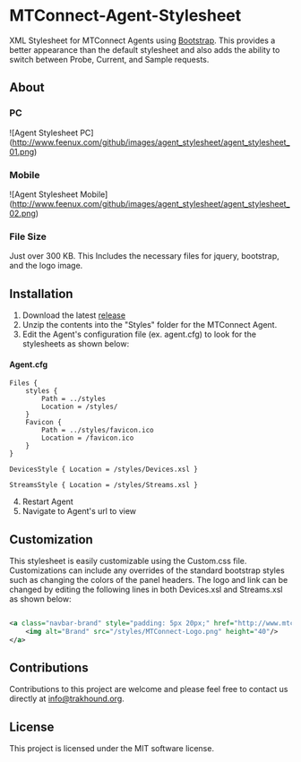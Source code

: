 # MTConnect-Agent-Stylesheet
XML Stylesheet for MTConnect Agents using [Bootstrap](http://getbootstrap.com/). This provides a better appearance than the default stylesheet and also adds the ability to switch between Probe, Current, and Sample requests.

## About

### PC
![Agent Stylesheet PC] (http://www.feenux.com/github/images/agent_stylesheet/agent_stylesheet_01.png)

### Mobile
![Agent Stylesheet Mobile] (http://www.feenux.com/github/images/agent_stylesheet/agent_stylesheet_02.png)

### File Size
Just over 300 KB. This Includes the necessary files for jquery, bootstrap, and the logo image.

## Installation
1. Download the latest [release](../../../MTConnect-Agent-Stylesheet/releases)
2. Unzip the contents into the "Styles" folder for the MTConnect Agent.
3. Edit the Agent's configuration file (ex. agent.cfg) to look for the stylesheets as shown below:

#### Agent.cfg

```
Files {
    styles {
        Path = ../styles
        Location = /styles/
    }
    Favicon {
        Path = ../styles/favicon.ico
        Location = /favicon.ico
    }
}

DevicesStyle { Location = /styles/Devices.xsl }

StreamsStyle { Location = /styles/Streams.xsl }

```

4. Restart Agent
5. Navigate to Agent's url to view

## Customization
This stylesheet is easily customizable using the Custom.css file. Customizations can include any overrides of the standard bootstrap styles such as changing the colors of the panel headers. The logo and link can be changed by editing the following lines in both Devices.xsl and Streams.xsl as shown below:

```xml

<a class="navbar-brand" style="padding: 5px 20px;" href="http://www.mtconnect.org">
	<img alt="Brand" src="/styles/MTConnect-Logo.png" height="40"/>
</a>

```

## Contributions
Contributions to this project are welcome and please feel free to contact us directly at info@trakhound.org.

## License
This project is licensed under the MIT software license.




